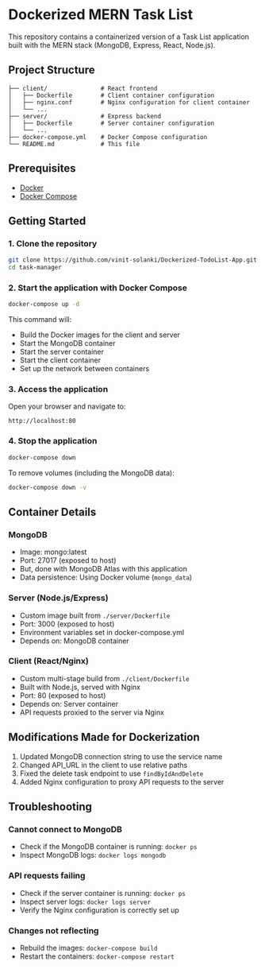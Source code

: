 # Dockerized MERN Task List

This repository contains a containerized version of a Task List application built with the MERN stack (MongoDB, Express, React, Node.js).

## Project Structure

```
├── client/               # React frontend
│   ├── Dockerfile        # Client container configuration
│   ├── nginx.conf        # Nginx configuration for client container
│   └── ...
├── server/               # Express backend
│   ├── Dockerfile        # Server container configuration
│   └── ...
├── docker-compose.yml    # Docker Compose configuration
└── README.md             # This file
```

## Prerequisites

- [Docker](https://docs.docker.com/get-docker/)
- [Docker Compose](https://docs.docker.com/compose/install/)

## Getting Started

### 1. Clone the repository

```bash
git clone https://github.com/vinit-solanki/Dockerized-TodoList-App.git
cd task-manager
```

### 2. Start the application with Docker Compose

```bash
docker-compose up -d
```

This command will:
- Build the Docker images for the client and server
- Start the MongoDB container
- Start the server container
- Start the client container
- Set up the network between containers

### 3. Access the application

Open your browser and navigate to:
```
http://localhost:80
```

### 4. Stop the application

```bash
docker-compose down
```

To remove volumes (including the MongoDB data):
```bash
docker-compose down -v
```

## Container Details

### MongoDB
- Image: mongo:latest
- Port: 27017 (exposed to host)
- But, done with MongoDB Atlas with this application
- Data persistence: Using Docker volume (`mongo_data`)

### Server (Node.js/Express)
- Custom image built from `./server/Dockerfile`
- Port: 3000 (exposed to host)
- Environment variables set in docker-compose.yml
- Depends on: MongoDB container

### Client (React/Nginx)
- Custom multi-stage build from `./client/Dockerfile`
- Built with Node.js, served with Nginx
- Port: 80 (exposed to host)
- Depends on: Server container
- API requests proxied to the server via Nginx

## Modifications Made for Dockerization

1. Updated MongoDB connection string to use the service name
2. Changed API_URL in the client to use relative paths
3. Fixed the delete task endpoint to use `findByIdAndDelete`
4. Added Nginx configuration to proxy API requests to the server

## Troubleshooting

### Cannot connect to MongoDB
- Check if the MongoDB container is running: `docker ps`
- Inspect MongoDB logs: `docker logs mongodb`

### API requests failing
- Check if the server container is running: `docker ps`
- Inspect server logs: `docker logs server`
- Verify the Nginx configuration is correctly set up

### Changes not reflecting
- Rebuild the images: `docker-compose build`
- Restart the containers: `docker-compose restart`

